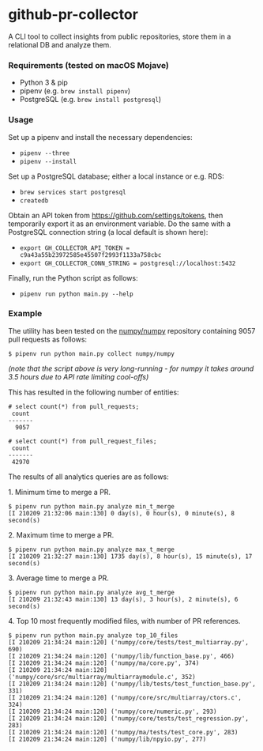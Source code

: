 # github-pr-collector
A CLI tool to collect insights from public repositories, store them in a relational DB and analyze them.

### Requirements (tested on macOS Mojave)

- Python 3 & pip
- pipenv (e.g. `brew install pipenv`)
- PostgreSQL (e.g. `brew install postgresql`)

### Usage

Set up a pipenv and install the necessary dependencies:
- `pipenv --three`
- `pipenv --install`

Set up a PostgreSQL database; either a local instance or e.g. RDS:
- `brew services start postgresql`
- `createdb`

Obtain an API token from https://github.com/settings/tokens, then temporarily export it as an environment variable. Do the same with a PostgreSQL connection string (a local default is shown here):

- `export GH_COLLECTOR_API_TOKEN = c9a43a55b23972585e45507f2993f1133a758cbc`
- `export GH_COLLECTOR_CONN_STRING = postgresql://localhost:5432`

Finally, run the Python script as follows:

- `pipenv run python main.py --help`

### Example

The utility has been tested on the [numpy/numpy](https://github.com/numpy/numpy) repository containing 9057 pull requests as follows:
```
$ pipenv run python main.py collect numpy/numpy
```

_(note that the script above is very long-running - for numpy it takes around 3.5 hours due to API rate limiting cool-offs)_

This has resulted in the following number of entities:
```
# select count(*) from pull_requests;
 count
-------
  9057
```

```
# select count(*) from pull_request_files;
 count
-------
 42970
```

The results of all analytics queries are as follows:

1\. Minimum time to merge a PR.

```
$ pipenv run python main.py analyze min_t_merge
[I 210209 21:32:06 main:130] 0 day(s), 0 hour(s), 0 minute(s), 8 second(s)
```

2\. Maximum time to merge a PR.

```
$ pipenv run python main.py analyze max_t_merge
[I 210209 21:32:27 main:130] 1735 day(s), 8 hour(s), 15 minute(s), 17 second(s)
```

3\. Average time to merge a PR.
```
$ pipenv run python main.py analyze avg_t_merge
[I 210209 21:32:43 main:130] 13 day(s), 3 hour(s), 2 minute(s), 6 second(s)
```

4\. Top 10 most frequently modified files, with number of PR references.

```
$ pipenv run python main.py analyze top_10_files
[I 210209 21:34:24 main:120] ('numpy/core/tests/test_multiarray.py', 690)
[I 210209 21:34:24 main:120] ('numpy/lib/function_base.py', 466)
[I 210209 21:34:24 main:120] ('numpy/ma/core.py', 374)
[I 210209 21:34:24 main:120] ('numpy/core/src/multiarray/multiarraymodule.c', 352)
[I 210209 21:34:24 main:120] ('numpy/lib/tests/test_function_base.py', 331)
[I 210209 21:34:24 main:120] ('numpy/core/src/multiarray/ctors.c', 324)
[I 210209 21:34:24 main:120] ('numpy/core/numeric.py', 293)
[I 210209 21:34:24 main:120] ('numpy/core/tests/test_regression.py', 283)
[I 210209 21:34:24 main:120] ('numpy/ma/tests/test_core.py', 283)
[I 210209 21:34:24 main:120] ('numpy/lib/npyio.py', 277)
```